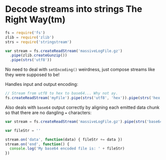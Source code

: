 # Decode streams into strings The Right Way(tm)

```javascript
fs = require('fs')
zlib = require('zlib')
strs = require('stringstream')

var stream = fs.createReadStream('massiveLogFile.gz')
  .pipe(zlib.createGunzip())
  .pipe(strs('utf8'))
```

No need to deal with `setEncoding()` weirdness, just compose streams
like they were supposed to be!

Handles input and output encoding:

```javascript
// Stream from utf8 to hex to base64... Why not ay.
fs.createReadStream('myFile').pipe(strs('utf8', 'hex')).pipe(strs('hex', 'base64'))
```

Also deals with `base64` output correctly by aligning each emitted data
chunk so that there are no dangling `=` characters:

```javascript
var stream = fs.createReadStream('massiveLogFile.gz').pipe(strs('base64'))

var fileStr = ''

stream.on('data', function(data) { fileStr += data })
stream.on('end', function() {
  console.log('My base64 encoded file is: ' + fileStr)
})
```
